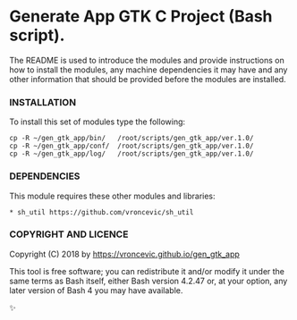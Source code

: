 # Generate App GTK C Project (Bash script).

The README is used to introduce the modules and provide instructions on
how to install the modules, any machine dependencies it may have and any
other information that should be provided before the modules are installed.

### INSTALLATION

To install this set of modules type the following:

```
cp -R ~/gen_gtk_app/bin/   /root/scripts/gen_gtk_app/ver.1.0/
cp -R ~/gen_gtk_app/conf/  /root/scripts/gen_gtk_app/ver.1.0/
cp -R ~/gen_gtk_app/log/   /root/scripts/gen_gtk_app/ver.1.0/
```

### DEPENDENCIES

This module requires these other modules and libraries:

	* sh_util https://github.com/vroncevic/sh_util

### COPYRIGHT AND LICENCE

Copyright (C) 2018 by https://vroncevic.github.io/gen_gtk_app

This tool is free software; you can redistribute it and/or modify
it under the same terms as Bash itself, either Bash version 4.2.47 or,
at your option, any later version of Bash 4 you may have available.

:sparkles:

